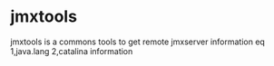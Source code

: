 jmxtools
========
jmxtools is a commons tools to get remote jmxserver information
eq
1,java.lang
2,catalina information
